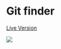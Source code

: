 # Git finder

[Live Version](https://leubomfim.github.io/git-finder/)

<img src="https://user-images.githubusercontent.com/101958997/200081978-3514bb27-79cf-4719-becf-ebc27854c5d9.png" />
